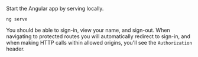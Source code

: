 Start the Angular app by serving locally.

```shell
ng serve
```

You should be able to sign-in, view your name, and sign-out. When navigating to protected routes you will automatically redirect to sign-in, and when making HTTP calls within allowed origins, you'll see the `Authorization` header.